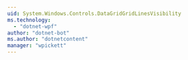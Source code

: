 ```yaml
---
uid: System.Windows.Controls.DataGridGridLinesVisibility
ms.technology: 
  - "dotnet-wpf"
author: "dotnet-bot"
ms.author: "dotnetcontent"
manager: "wpickett"
---
```

